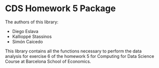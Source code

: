 # CDS Homework 5 Package

The authors of this library: 

* Diego Eslava
* Kallioppé Stassinos
* Simón Caicedo

This library contains all the functions necessary to perform the data analysis for exercise 6 of the homework 5 for Computing for Data Science Course at Barcelona School of Economics. 


